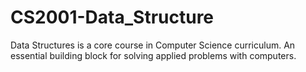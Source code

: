 # CS2001-Data_Structure
Data Structures is a core course in Computer Science curriculum. An essential building block for solving applied problems with computers.
